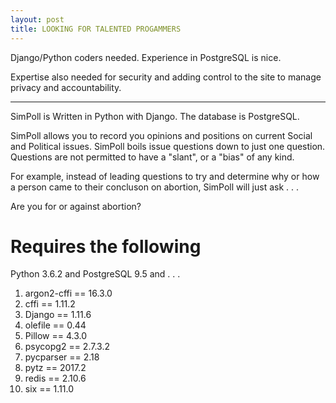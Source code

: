 ```yaml
---
layout: post
title: LOOKING FOR TALENTED PROGAMMERS
---
```


Django/Python coders needed.  Experience in PostgreSQL is nice.

Expertise also needed for security and adding control to the site to manage privacy and accountability.

-------------

SimPoll is Written in Python with Django.  The database is PostgreSQL.  

SimPoll allows you to record you opinions and positions on current Social and Political issues.  SimPoll boils issue questions down to just one question.  Questions are not permitted to have a "slant", or a "bias" of any kind.  

For example, instead of leading questions to try and determine why or how a person came to their concluson on abortion, SimPoll will just ask . . .

Are you for or against abortion?


# Requires the following

Python 3.6.2 and PostgreSQL 9.5 and . . .

1. argon2-cffi == 16.3.0
2. cffi == 1.11.2
3. Django == 1.11.6
4. olefile == 0.44
5. Pillow == 4.3.0
6. psycopg2 == 2.7.3.2
7. pycparser == 2.18
8. pytz == 2017.2
9. redis == 2.10.6 
10. six == 1.11.0
